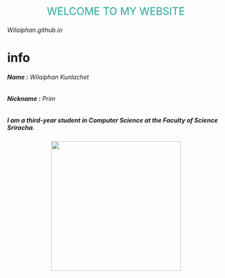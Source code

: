 <div align ="center" style="font-size:24px; color:#26a69a">
  WELCOME TO MY WEBSITE
</div>


###### Wilaiphan.github.io


# info


###### **Name :** Wilaiphan Kunlachet
###### **Nickname :** Prim
##### I am a third-year student in Computer Science at the Faculty of Science Sriracha.

 <div align="center">
    <img src = "/img/wilai.png" width = "300">
</div>
